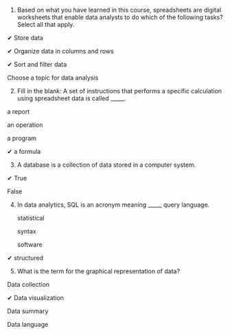 1. Based on what you have learned in this course, spreadsheets are digital worksheets that enable data analysts to do which of the following tasks? Select all that apply. 

✔ Store data 

✔ Organize data in columns and rows

✔ Sort and filter data

  Choose a topic for data analysis
  

2. Fill in the blank: A set of instructions that performs a specific calculation using spreadsheet data is called _____.

  a report

  an operation

  a program

✔ a formula


3. A database is a collection of data stored in a computer system.

✔ True

  False
  
  
4. In data analytics, SQL is an acronym meaning _____ query language.

    statistical

    syntax

    software

  ✔ structured
  

5. What is the term for the graphical representation of data?

  Data collection

✔ Data visualization

  Data summary
 
  Data language
